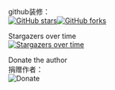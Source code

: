 github装修：  
[![GitHub stars](https://img.shields.io/github/stars/latelee/H264BSAnalyzer.svg)](https://github.com/latelee/H264BSAnalyzer)[![GitHub forks](https://img.shields.io/github/forks/latelee/H264BSAnalyzer.svg)](https://github.com/latelee/H264BSAnalyzer)

Stargazers over time  
[![Stargazers over time](https://starcharts.herokuapp.com/latelee/H264BSAnalyzer.svg)](https://starcharts.herokuapp.com/latelee/H264BSAnalyzer)

Donate the author <br>
捐赠作者：  
![Donate](https://github.com/latelee/public/raw/master/latelee_pay_312.png)